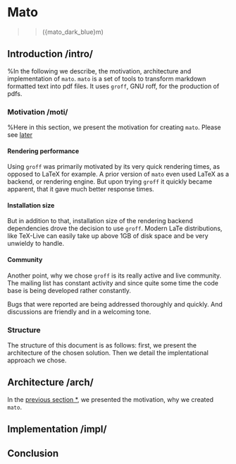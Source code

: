 # Mato

>>(\{mato_dark_blue}m)

## Introduction /intro/

%In the following we describe, the motivation,
architecture and implementation of `mato`.
`mato` is a set of tools to transform markdown
formatted text into pdf files. It uses `groff`,
GNU roff, for the production of pdfs.

### Motivation /moti/

%Here in this section, we present the motivation
for creating `mato`. Please see [later](#arch)

#### Rendering performance

Using `groff` was primarily motivated by its
very quick rendering times, as opposed to LaTeX
for example. A prior version of `mato` even used
LaTeX as a backend, or rendering engine. But upon
trying `groff` it quickly became apparent, that
it gave much better response times.

#### Installation size

But in addition to that, installation size of the
rendering backend dependencies drove the decision
to use `groff`. Modern LaTe distributions, like
TeX-Live can easily take up above 1GB of disk
space and be very unwieldy to handle.

#### Community

Another point, why we chose `groff` is its really
active and live community. The mailing list has
constant activity and since quite some time the
code base is being developed rather constantly.

Bugs that were reported are being addressed
thoroughly and quickly. And discussions are
friendly and in a welcoming tone.

### Structure

The structure of this document is as follows: first,
we present the architecture of the chosen solution.
Then we detail the implentational approach we chose.

## Architecture /arch/

In the [previous section *](#intro), we presented the
motivation, why we created `mato`.

## Implementation /impl/

## Conclusion
